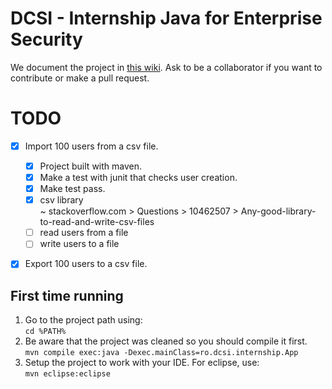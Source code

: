 # DCSI - Internship Java for Enterprise Security

We document the project in [this wiki](https://github.com/raisercostin/dcsi/wiki).
Ask to be a collaborator if you want to contribute or make a pull request.

# TODO

- [x] Import 100 users from a csv file.

    - [x] Project built with maven.
    - [x] Make a test with junit that checks user creation.
    - [x] Make test pass.
    - [x] csv library  
        ~ stackoverflow.com > Questions > 10462507 > Any-good-library-to-read-and-write-csv-files
    - [ ] read users from a file
	- [ ] write users to a file

- [x] Export 100 users to a csv file.
## First time running
1. Go to the project path using:  
`cd %PATH%`
2. Be aware that the project was cleaned so you should compile it first.  
`mvn compile exec:java -Dexec.mainClass=ro.dcsi.internship.App`
3. Setup the project to work with your IDE. For eclipse, use:  
`mvn eclipse:eclipse`
